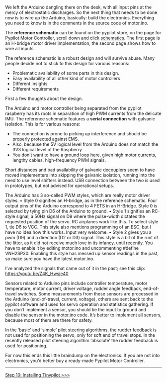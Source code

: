 We left the Arduino dangling there on the desk, with all input pins at the mercy of electrostatic discharges. So the next thing that needs to be done now is to wire up the Arduino, basically: build the electronics. Everything you need to know is in the comments in the source code of motor.ino. 

The **reference schematic** can be found on the pypilot store, on the page for Pypilot Motor Controller, scroll down and click [schematics](https://pypilot.org/schematics/hbridge_controller.pdf). The first page is an H-bridge motor driver implementation, the second page shows how to wire all inputs. 

The reference schematic is a robust design and will survive abuse. Many people decide not to stick to this design for various reasons:
* Problematic availability of some parts in this design. 
* Easy availability of all other kind of motor controllers
* Different insights
* Different requirements

First a few thoughts about the design.

The Arduino and motor controller being separated from the pypilot raspberry has its roots in separation of high PWM currents from the delicate IMU. The reference schematic features a **serial connection** with galvanic isolation. This is for various reasons:
* The connection is prone to picking up interference and should be properly protected against EMS.
* Also, because the 5V logical level from the Arduino does not match the 3V3 logical level of the Raspberry
* You don’t want to have a ground loop here, given high motor currents, lengthy cables, high-frequency PWM signals.

Short distances and bad availability of galvanic decouplers seem to have moved implementers into skipping the galvanic isolation, running into the need to use level shifters instead. USB connection between the two is used in prototypes, but not advised for operational setups.

The Arduino has 3 so-called PWM styles, which are really motor driver styles.
•	Style 0 signifies an H-bridge, as in the reference schematic. Four output pins of the Arduino correspond to 4 FETS in an H-Bridge. Style 0 is selected by tying pin D6 of the Arduino to ground.
•	Style 1 signifies an RC-style signal, a 50Hz signal on D9 where the pulse-width dictates the requested position of the servo. RC airplanes work like this. To select style 1, tie D6 to VCC. This style also mentions programming of an ESC, but I have no idea how this works. Input very welcome. 
•	Style 2 gives you a pwm (D9) and a direction (D2 or D3) signal. This style is a bit of the runt of the litter, as it did not receive much love in its infancy, until recently. You have to enable it by editing motor.ino and uncommenting #define VNH2SP30. Enabling this style has messed up sensor readings in the past, so make sure you have the latest motor.ino. 

I’ve analyzed the signals that came out of it in the past; see this clip: https://youtu.be/Z4K_Hwsje40

Sensors related to Arduino pins include controller temperature, motor temperature, motor current, driver voltage, rudder angle feedback, end-of-travel switches. Some measurements from these sensors are processed in the Arduino (end-of-travel, current, voltage), others are sent back to the pypilot software and used for servo operation and statistics gathering. If you don’t implement a sensor, you should tie the input to ground and disable the sensor in the motor.ino code. It’s better to implement all sensors, because most of them are there for safety.

In the ‘basic’ and ‘simple’ pilot steering algorithms, the rudder feedback is not used for positioning the servo, only for soft end of travel stops. In the recently released pilot steering algorithm ‘absolute’ the rudder feedback is used for positioning.

For now this ends this little braindump on the electronics. If you are not into electronics, you’d better buy a ready-made Pypilot Motor Controller. 

***
[Step 10: Installing Tinypilot >>>](Step-10-Installing-Tinypilot)